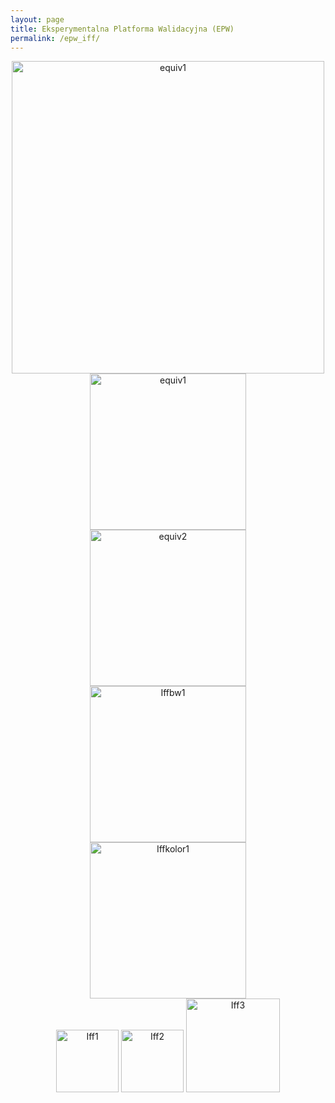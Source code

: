 ```yaml
---
layout: page
title: Eksperymentalna Platforma Walidacyjna (EPW)
permalink: /epw_iff/
---
```


<div style="text-align:center"><img src="{{ site.baseurl }}/images/epw/iff_epw_a.png" onclick="toggle()" alt="equiv1" style="width: 500px;"/></di

<div style="text-align:center"><img src="{{ site.baseurl }}/images/epw/equiv_1.png" onclick="toggle()" alt="equiv1" style="width: 250px;"/></div>

<div style="text-align:center"><img src="{{ site.baseurl }}/images/epw/equiv_2.png" onclick="toggle()" alt="equiv2" style="width: 250px;"/></div>

<div style="text-align:center"><img src="{{ site.baseurl }}/images/epw/iff_bw_1.png" onclick="toggle()" alt="Iffbw1" style="width: 250px;"/></div>

<div style="text-align:center"><img src="{{ site.baseurl }}/images/epw/iff_kolor_1.png" onclick="toggle()" alt="Iffkolor1" style="width: 250px;"/></div>

<div style="text-align:center">
  <img src="{{ site.baseurl }}/images/epw/iff1.jpg" onclick="toggle()" alt="Iff1" style="width: 100px;"/>
  <img src="{{ site.baseurl }}/images/epw/iff2.jpg" onclick="toggle()" alt="Iff2" style="width: 100px;"/>
  <img src="{{ site.baseurl }}/images/epw/iff3.jpg" onclick="toggle()" alt="Iff3" style="width: 150px;"/>
</div>
